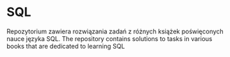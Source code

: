 # SQL

Repozytorium zawiera rozwiązania zadań z różnych książek poświęconych nauce języka SQL.
The repository contains solutions to tasks in various books that are dedicated to learning SQL
